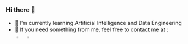 ### Hi there 👋

<div class="grid">
  <div id="item-1">
    <ul>
      <li>🌱 I’m currently learning Artificial Intelligence and Data Engineering</li>
      <li>👯 If you need something from me, feel free to contact me at :</li>
      <a href="https://www.linkedin.com/in/muh-faridan-sutariya-2304b41b7/"><img alt="linkedin" width="3%" style="padding:5px" src="https://img.icons8.com/linkedin"/></a>
	      <a href="https://twitter.com/FaridanMuhammad"><img alt="twitter" width="3%" style="padding:5px" src="https://img.icons8.com/twitter"/></a>
    </ul>
  </div>
  </div>
</div>

